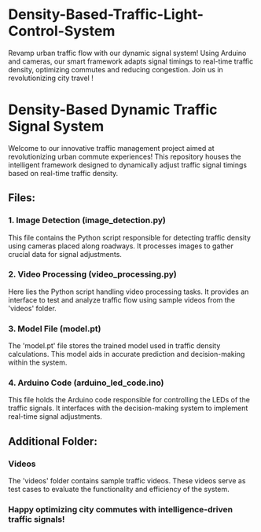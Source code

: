 # Density-Based-Traffic-Light-Control-System
Revamp urban traffic flow with our dynamic signal system! Using Arduino and cameras, our smart framework adapts signal timings to real-time traffic density, optimizing commutes and reducing congestion. Join us in revolutionizing city travel ! 

# Density-Based Dynamic Traffic Signal System

Welcome to our innovative traffic management project aimed at revolutionizing urban commute experiences! This repository houses the intelligent framework designed to dynamically adjust traffic signal timings based on real-time traffic density.

## Files:

### 1. Image Detection (image_detection.py)
This file contains the Python script responsible for detecting traffic density using cameras placed along roadways. It processes images to gather crucial data for signal adjustments.

### 2. Video Processing (video_processing.py)
Here lies the Python script handling video processing tasks. It provides an interface to test and analyze traffic flow using sample videos from the 'videos' folder.

### 3. Model File (model.pt)
The 'model.pt' file stores the trained model used in traffic density calculations. This model aids in accurate prediction and decision-making within the system.

### 4. Arduino Code (arduino_led_code.ino)
This file holds the Arduino code responsible for controlling the LEDs of the traffic signals. It interfaces with the decision-making system to implement real-time signal adjustments.

## Additional Folder:

### Videos
The 'videos' folder contains sample traffic videos. These videos serve as test cases to evaluate the functionality and efficiency of the system.


### Happy optimizing city commutes with intelligence-driven traffic signals!
